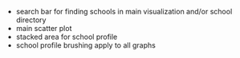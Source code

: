 * search bar for finding schools in main visualization and/or school directory
* main scatter plot
* stacked area for school profile
* school profile brushing apply to all graphs